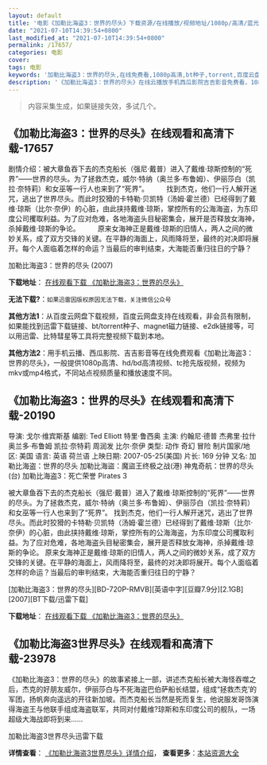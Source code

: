 ```yaml
---
layout: default
title: '电影《加勒比海盗3：世界的尽头》下载资源/在线播放/视频地址/1080p/高清/蓝光'
date: "2021-07-10T14:39:54+0800"
last_modified_at: "2021-07-10T14:39:54+0800"
permalink: /17657/
categories: 电影
cover:
tags: 电影
keywords: '加勒比海盗3：世界的尽头,在线免费看,1080p高清,bt种子,torrent,百度云盘,magnet,磁力链,迅雷下载资源'
description: '《加勒比海盗3：世界的尽头》在线云播放手机西瓜影院吉吉影音免费看，1080p高清bd/hd未删减完整版和tc抢先枪版，mkv/mp4格式，附带bt/torrent种子、magnet/磁力链、百度云盘、网盘资源迅雷下载链接'
---
```


>内容采集生成，如果链接失效，多试几个。


## 《加勒比海盗3：世界的尽头》在线观看和高清下载-17657

剧情介绍：被大章鱼吞下去的杰克船长（强尼·戴普）进入了戴维·琼斯控制的“死界”——世界的尽头。为了拯救杰克，威尔·特纳（奥兰多·布鲁姆）、伊丽莎白（凯拉·奈特莉）和女巫等一行人也来到了“死界”。  　　找到杰克，他们一行人解开迷咒，逃出了世界尽头。而此时狡猾的卡特勒·贝凯特（汤姆·霍兰德）已经得到了戴维·琼斯（比尔·奈伊）的心脏，由此挟持戴维·琼斯，掌控所有的公海海盗，为东印度公司攫取利益。为了应对危难，各地海盗头目秘密集会，展开是否释放女海神，杀掉戴维·琼斯的争论。  　　原来女海神正是戴维·琼斯的旧情人，两人之间的微妙关系，成了双方交锋的关键。在平静的海面上，风雨降将至，最终的对决即将展开。每个人面临着怎样的命运？当最后的审判结束，大海能否重归往日的宁静？


加勒比海盗3：世界的尽头 (2007)

**下载地址**： [在线观看下载 《加勒比海盗3：世界的尽头》](https://www.btbtdy.me/btdy/dy3481.html) 


**无法下载?**：`如果迅雷因版权原因无法下载，关注微信公众号 `

**其他方法1**：从百度云网盘下载视频，百度云网盘支持在线观看，非会员有限制，如果能找到迅雷下载链接、bt/torrent种子、magnet磁力链接、e2dk链接等，可以用迅雷、比特彗星等工具将完整视频下载到本地。

**其他方法2**：用手机云播、西瓜影院、吉吉影音等在线免费观看《加勒比海盗3：世界的尽头》，一般提供1080p高清、hd/bd高清视频、tc抢先版视频，视频为mkv或mp4格式，不同站点视频质量和播放速度不同。


## 《加勒比海盗3：世界的尽头》在线观看和高清下载-20190

导演: 戈尔·维宾斯基 编剧: Ted Elliott 特里·鲁西奥 主演: 约翰尼·德普 杰弗里·拉什 奥兰多·布鲁姆 凯拉·奈特莉 周润发 比尔·奈伊 类型: 动作 奇幻 冒险 制片国家/地区: 美国 语言: 英语 荷兰语 上映日期: 2007-05-25(美国) 片长: 169 分钟 又名: 加勒比海盗：世界的尽头 加勒比海盜：魔盜王终极之战(港) 神鬼奇航：世界的尽头(台) 加勒比海盗3：死亡荣誉 Pirates 3

被大章鱼吞下去的杰克船长（强尼·戴普）进入了戴维·琼斯控制的“死界”——世界的尽头。为了拯救杰克，威尔·特纳（奥兰多·布鲁姆）、伊丽莎白（凯拉·奈特莉）和女巫等一行人也来到了“死界”。 找到杰克，他们一行人解开迷咒，逃出了世界尽头。而此时狡猾的卡特勒·贝凯特（汤姆·霍兰德）已经得到了戴维·琼斯（比尔·奈伊）的心脏，由此挟持戴维·琼斯，掌控所有的公海海盗，为东印度公司攫取利益。为了应对危难，各地海盗头目秘密集会，展开是否释放女海神，杀掉戴维·琼斯的争论。 原来女海神正是戴维·琼斯的旧情人，两人之间的微妙关系，成了双方交锋的关键。在平静的海面上，风雨降将至，最终的对决即将展开。每个人面临着怎样的命运？当最后的审判结束，大海能否重归往日的宁静？


[加勒比海盗3：世界的尽头][BD-720P-RMVB][英语中字][豆瓣7.9分][2.1GB][2007][BT下载/迅雷下载]

**下载地址**： [在线观看下载 《加勒比海盗3：世界的尽头》](https://www.btdx8.com/torrent/pirates_of_the_caribbean_2007.html) 


## 《加勒比海盗3世界尽头》在线观看和高清下载-23978

《加勒比海盗3：世界的尽头》的故事紧接上一部，讲述杰克船长被大海怪吞噬之后，杰克的好朋友威尔，伊丽莎白与不死海盗巴伯萨船长结盟，组成“拯救杰克’的军团，扬帆奔向遥远的开往新加坡。而杰克船长当然是死而复生，他说服发哥饰演得海盗王与他联手组成海盗联军，共同对付戴维?琼斯和东印度公司的舰队，一场超级大海战即将到来……


加勒比海盗3世界尽头迅雷下载

**详情查看**： [《加勒比海盗3世界尽头》详情介绍](/movie/23978/)， **查看更多**：[本站资源大全](/movie/t/all/)

